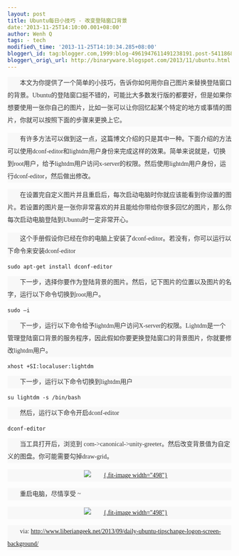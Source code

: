 ```yaml
--- 
layout: post 
title: Ubuntu每日小技巧 - 改变登陆窗口背景 
date:'2013-11-25T14:10:00.001+08:00' 
author: Wenh Q
tags: - tech
modified\_time: '2013-11-25T14:10:34.285+08:00' 
blogger\_id: tag:blogger.com,1999:blog-4961947611491238191.post-5411868411258544146
blogger\_orig\_url: http://binaryware.blogspot.com/2013/11/ubuntu.html
---
```


<div
style="background-color: #f8f8f8; color: #333333; font-family: 宋体; font-size: 14px; line-height: 28px; margin-bottom: 10px; margin-top: 10px; padding: 0px; text-indent: 28px;">

本文为你提供了一个简单的小技巧，告诉你如何用你自己图片来替换登陆窗口的背景。Ubuntu的登陆窗口挺不错的，可能比大多数发行版的都要好，但是如果你想要使用一张你自己的图片，比如一张可以让你回忆起某个特定的地方或事情的图片，你就可以按照下面的步骤来更换上它。

</div>

<div
style="background-color: #f8f8f8; color: #333333; font-family: 宋体; font-size: 14px; line-height: 28px; margin-bottom: 10px; margin-top: 10px; padding: 0px; text-indent: 28px;">

有许多方法可以做到这一点，这篇博文介绍的只是其中一种。下面介绍的方法可以使用dconf-editor和lightdm用户身份来完成这样的效果。简单来说就是，切换到root用户，给予lightdm用户访问x-server的权限。然后使用lightdm用户身份，运行dconf-editor，然后做出修改。

</div>

<div
style="background-color: #f8f8f8; color: #333333; font-family: 宋体; font-size: 14px; line-height: 28px; margin-bottom: 10px; margin-top: 10px; padding: 0px; text-indent: 28px;">

在设置完自定义图片并且重启后，每次启动电脑时你就应该能看到你设置的图片。若设置的图片是一张你非常喜欢的并且能给你带给你很多回忆的图片，那么你每次启动电脑登陆到Ubuntu时一定非常开心。

</div>

<div
style="background-color: #f8f8f8; color: #333333; font-family: 宋体; font-size: 14px; line-height: 28px; margin-bottom: 10px; margin-top: 10px; padding: 0px; text-indent: 28px;">

这个手册假设你已经在你的电脑上安装了dconf-editor。若没有，你可以运行以下命令来安装dconf-editor

</div>

<div
style="background-color: #f8f8f8; color: #333333; font-family: 宋体; font-size: 14px; line-height: 28px; margin-bottom: 10px; margin-top: 10px; padding: 0px; text-indent: 28px;">

</div>

``` {style="background-color: #e6e6e6; color: #333333; font-family: 'Courier New', monospace; font-size: 12px; line-height: 28px; margin-bottom: 1em; overflow: auto; padding: 0px; width: 591.015625px;"}
sudo apt-get install dconf-editor  
```

<div
style="background-color: #f8f8f8; color: #333333; font-family: 宋体; font-size: 14px; line-height: 28px; margin-bottom: 10px; margin-top: 10px; padding: 0px; text-indent: 28px;">

下一步，选择你要作为登陆背景的图片。然后，记下图片的位置以及图片的名字，运行以下命令切换到root用户。

</div>

<div
style="background-color: #f8f8f8; color: #333333; font-family: 宋体; font-size: 14px; line-height: 28px; margin-bottom: 10px; margin-top: 10px; padding: 0px; text-indent: 28px;">

</div>

``` {style="background-color: #e6e6e6; color: #333333; font-family: 'Courier New', monospace; font-size: 12px; line-height: 28px; margin-bottom: 1em; overflow: auto; padding: 0px; width: 591.015625px;"}
sudo –i  
```

<div
style="background-color: #f8f8f8; color: #333333; font-family: 宋体; font-size: 14px; line-height: 28px; margin-bottom: 10px; margin-top: 10px; padding: 0px; text-indent: 28px;">

下一步，运行以下命令给予lightdm用户访问X-server的权限。Lightdm是一个管理登陆窗口背景的服务程序，因此假如你要更换登陆窗口的背景图片，你就要修改lightdm用户。

</div>

<div
style="background-color: #f8f8f8; color: #333333; font-family: 宋体; font-size: 14px; line-height: 28px; margin-bottom: 10px; margin-top: 10px; padding: 0px; text-indent: 28px;">

</div>

``` {style="background-color: #e6e6e6; color: #333333; font-family: 'Courier New', monospace; font-size: 12px; line-height: 28px; margin-bottom: 1em; overflow: auto; padding: 0px; width: 591.015625px;"}
xhost +SI:localuser:lightdm  
```

<div
style="background-color: #f8f8f8; color: #333333; font-family: 宋体; font-size: 14px; line-height: 28px; margin-bottom: 10px; margin-top: 10px; padding: 0px; text-indent: 28px;">

下一步，运行以下命令切换到lightdm用户

</div>

<div
style="background-color: #f8f8f8; color: #333333; font-family: 宋体; font-size: 14px; line-height: 28px; margin-bottom: 10px; margin-top: 10px; padding: 0px; text-indent: 28px;">

</div>

``` {style="background-color: #e6e6e6; color: #333333; font-family: 'Courier New', monospace; font-size: 12px; line-height: 28px; margin-bottom: 1em; overflow: auto; padding: 0px; width: 591.015625px;"}
su lightdm -s /bin/bash  
```

<div
style="background-color: #f8f8f8; color: #333333; font-family: 宋体; font-size: 14px; line-height: 28px; margin-bottom: 10px; margin-top: 10px; padding: 0px; text-indent: 28px;">

然后，运行以下命令开启dconf-editor

</div>

<div
style="background-color: #f8f8f8; color: #333333; font-family: 宋体; font-size: 14px; line-height: 28px; margin-bottom: 10px; margin-top: 10px; padding: 0px; text-indent: 28px;">

</div>

``` {style="background-color: #e6e6e6; color: #333333; font-family: 'Courier New', monospace; font-size: 12px; line-height: 28px; margin-bottom: 1em; overflow: auto; padding: 0px; width: 591.015625px;"}
dconf-editor  
```

<div
style="background-color: #f8f8f8; color: #333333; font-family: 宋体; font-size: 14px; line-height: 28px; margin-bottom: 10px; margin-top: 10px; padding: 0px; text-indent: 28px;">

当工具打开后，浏览到
com-&gt;canonical-&gt;unity-greeter。然后改变背景值为自定义的图盘。你可能需要勾掉draw-grid。

</div>

<div
style="background-color: #f8f8f8; color: #333333; font-family: 宋体; font-size: 14px; line-height: 28px; margin-bottom: 10px; margin-top: 10px; padding: 0px; text-align: center; text-indent: 28px;">

[![](http://s6.51cto.com/wyfs01/M01/32/4C/wKioJlJ7Sf7Blwt3AACSAo3v-6k752.png){.fit-image
width="498"}](http://s6.51cto.com/wyfs01/M01/32/4C/wKioJlJ7Sf7Blwt3AACSAo3v-6k752.png)

</div>

<div
style="background-color: #f8f8f8; color: #333333; font-family: 宋体; font-size: 14px; line-height: 28px; margin-bottom: 10px; margin-top: 10px; padding: 0px; text-indent: 28px;">

重启电脑，尽情享受
~

</div>

<div
style="background-color: #f8f8f8; color: #333333; font-family: 宋体; font-size: 14px; line-height: 28px; margin-bottom: 10px; margin-top: 10px; padding: 0px; text-align: center; text-indent: 28px;">

[![](http://s4.51cto.com/wyfs01/M02/32/4C/wKioJlJ7ShijUtqJAAdN_U44rXI361.png){.fit-image
width="498"}](http://s4.51cto.com/wyfs01/M02/32/4C/wKioJlJ7ShijUtqJAAdN_U44rXI361.png)

</div>

<div
style="background-color: #f8f8f8; color: #333333; font-family: 宋体; font-size: 14px; line-height: 28px; margin-bottom: 10px; margin-top: 10px; padding: 0px; text-indent: 28px;">

via: <http://www.liberiangeek.net/2013/09/daily-ubuntu-tipschange-logon-screen-background/>

</div>
